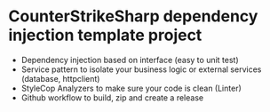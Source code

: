 # CounterStrikeSharp dependency injection template project

- Dependency injection based on interface (easy to unit test)
- Service pattern to isolate your business logic or external services (database, httpclient)
- StyleCop Analyzers to make sure your code is clean (Linter)
- Github workflow to build, zip and create a release
